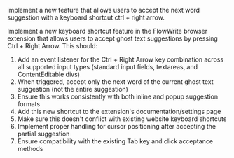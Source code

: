 implement a new feature that allows users to accept the next word suggestion with a keyboard shortcut ctrl + right arrow.

Implement a new keyboard shortcut feature in the FlowWrite browser extension that allows users to accept ghost text suggestions by pressing Ctrl + Right Arrow. This should:

1. Add an event listener for the Ctrl + Right Arrow key combination across all supported input types (standard input fields, textareas, and ContentEditable divs)
2. When triggered, accept only the next word of the current ghost text suggestion (not the entire suggestion)
3. Ensure this works consistently with both inline and popup suggestion formats
4. Add this new shortcut to the extension's documentation/settings page
5. Make sure this doesn't conflict with existing website keyboard shortcuts
6. Implement proper handling for cursor positioning after accepting the partial suggestion
7. Ensure compatibility with the existing Tab key and click acceptance methods